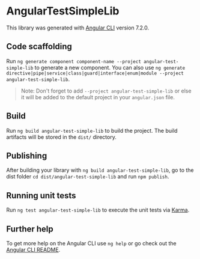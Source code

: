 # AngularTestSimpleLib

This library was generated with [Angular CLI](https://github.com/angular/angular-cli) version 7.2.0.

## Code scaffolding

Run `ng generate component component-name --project angular-test-simple-lib` to generate a new component. You can also use `ng generate directive|pipe|service|class|guard|interface|enum|module --project angular-test-simple-lib`.
> Note: Don't forget to add `--project angular-test-simple-lib` or else it will be added to the default project in your `angular.json` file. 

## Build

Run `ng build angular-test-simple-lib` to build the project. The build artifacts will be stored in the `dist/` directory.

## Publishing

After building your library with `ng build angular-test-simple-lib`, go to the dist folder `cd dist/angular-test-simple-lib` and run `npm publish`.

## Running unit tests

Run `ng test angular-test-simple-lib` to execute the unit tests via [Karma](https://karma-runner.github.io).

## Further help

To get more help on the Angular CLI use `ng help` or go check out the [Angular CLI README](https://github.com/angular/angular-cli/blob/master/README.md).
